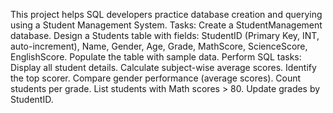 This project helps SQL developers practice database creation and querying using a Student Management System.
Tasks:
Create a StudentManagement database.
Design a Students table with fields:
StudentID (Primary Key, INT, auto-increment), Name, Gender, Age, Grade, MathScore, ScienceScore, EnglishScore.
Populate the table with sample data.
Perform SQL tasks:
Display all student details.
Calculate subject-wise average scores.
Identify the top scorer.
Compare gender performance (average scores).
Count students per grade.
List students with Math scores > 80.
Update grades by StudentID.
